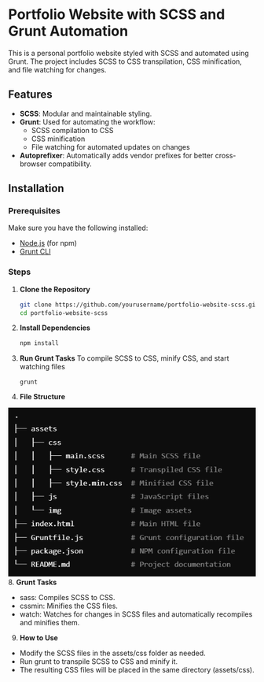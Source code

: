 # Portfolio Website with SCSS and Grunt Automation

This is a personal portfolio website styled with SCSS and automated using Grunt. The project includes SCSS to CSS transpilation, CSS minification, and file watching for changes.

## Features
- **SCSS**: Modular and maintainable styling.
- **Grunt**: Used for automating the workflow:
  - SCSS compilation to CSS
  - CSS minification
  - File watching for automated updates on changes
- **Autoprefixer**: Automatically adds vendor prefixes for better cross-browser compatibility.

## Installation

### Prerequisites
Make sure you have the following installed:
- [Node.js](https://nodejs.org/) (for npm)
- [Grunt CLI](https://gruntjs.com/getting-started)

### Steps
1. **Clone the Repository**
   ```bash
   git clone https://github.com/yourusername/portfolio-website-scss.git
   cd portfolio-website-scss
2. **Install Dependencies**
   ```bash
   npm install
   ```
4. **Run Grunt Tasks** To compile SCSS to CSS, minify CSS, and start watching files
   ```
   grunt
   ```
6. **File Structure**

![Project Structure](assets/img/Structure.png)
8. **Grunt Tasks**
- sass: Compiles SCSS to CSS.
- cssmin: Minifies the CSS files.
- watch: Watches for changes in SCSS files and automatically recompiles and minifies them.
9. **How to Use**
- Modify the SCSS files in the assets/css folder as needed.
- Run grunt to transpile SCSS to CSS and minify it.
- The resulting CSS files will be placed in the same directory (assets/css).
